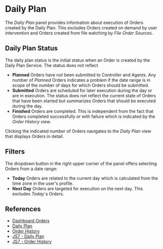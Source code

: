 # Daily Plan

The *Daily Plan* panel provides information about execution of Orders created by the Daily Plan. This excludes Orders created on demand by user intervention and Orders created from file watching by *File Order Sources*.

## Daily Plan Status

The daily plan status is the initial status when an Order is created by the Daily Plan Service. The status does not reflect 

- **Planned** Orders have not been submitted to Controller and Agents. Any number of *Planned* Orders indicates a problem if the date range is in scope of the number of days for which Orders should be submitted.
- **Submitted** Orders are scheduled for later execution during the day or are in execution. The status does not reflect the current state of Orders that have been started but summarizes Orders that should be executed during the day.
- **Finished** Orders are completed. This is independent from the fact that Orders completed successfully or with failure which is indicated by the *Order History* view.

Clicking the indicated number of Orders navigates to the *Daily Plan* view that displays Orders in detail.

## Filters

The dropdown button in the right upper corner of the panel offers selecting Orders from a date range:

- **Today** Orders are related to the current day which is calculated from the time zone in the user's profile.
- **Next Day** Orders are targeted for execution on the next day. This excludes *Today*`s Orders.

## References

- [Dashboard Orders](/dashboard-orders)
- [Daily Plan](/operating-daily-plan)
- [Order History](/order-history)
- [JS7 - Daily Plan](https://kb.sos-berlin.com/display/JS7/JS7+-+Daily+Plan)
- [JS7 - Order History](https://kb.sos-berlin.com/display/JS7/JS7+-+Order+History)
